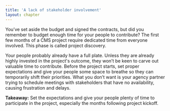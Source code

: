 ```yaml
---
title: 'A lack of stakeholder involvement'
layout: chapter
---
```



You’ve set aside the budget and signed the contracts, but did you remember to budget enough time for your people to contribute? The first few months of a CMS project require dedicated time from everyone involved. This phase is called project discovery.

Your people probably already have a full plate. Unless they are already highly invested in the project's outcome, they won’t be keen to carve out valuable time to contribute. Before the project starts, set proper expectations and give your people some space to breathe so they can temporarily shift their priorities. What you don’t want is your agency partner trying to schedule meetings with stakeholders that have no availability, causing frustration and delays.

**Takeaway:** Set the expectations and give your people plenty of time to participate in the project, especially the months following project kickoff.
